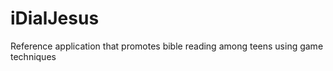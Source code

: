 iDialJesus
==========

Reference application that promotes bible reading among teens using game techniques
